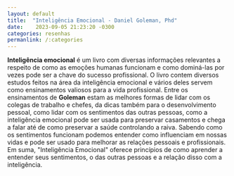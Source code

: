 ```yaml
---
layout: default
title:  "Inteligência Emocional - Daniel Goleman, Phd"
date:    2023-09-05 21:23:20 -0300
categories: resenhas
permanlink: /:categories
---
```

**Inteligência emocional** é um livro com diversas informações relevantes a respeito de como as emoções humanas funcionam e como dominá-las por vezes pode ser a chave do sucesso profissional.
O livro contem diversos estudos feitos na área da inteligência emocional e vários deles servem como ensinamentos valiosos para a vida profissional. Entre os ensinamentos de **Goleman** estam as melhores formas de lidar com os colegas de trabalho e chefes, da dicas também para o desenvolvimento pessoal, como lidar com os sentimentos das outras pessoas, como a inteligência emocional pode ser usada para preservar casamentos e chega a falar até de como preservar a saúde controlando a raiva. Sabendo como os sentimentos funcionam podemos entender como influenciam em nossas vidas e pode ser usado para melhorar as relações pessoais e profissionais. Em suma, "Inteligência Emocional" oferece princípios de como aprender a entender seus sentimentos, o das outras pessoas e a relação disso com a inteligência.